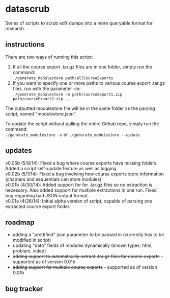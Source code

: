 datascrub
=========

Series of scripts to scrub edX dumps into a more queryable format for research.

instructions
---
There are two ways of running this script:  
1. If all the course export .tar.gz files are in one folder, simply run the command:  
    `./generate_modulestore path/allCourseExports`  
2. If you want to specify one or more paths to various course export .tar.gz files, run with the parameter -m:  
	`./generate_modulestore -m path/courseExport1.zip path/courseExport2.zip ...`  

The outputted modulestore file will be in the same folder as the parsing script, named "modulestore.json".

To update the script without pulling the entire Github repo, simply run the command:
<br>`./generate_modulestore -u` or `./generate_modulestore --update`

updates
---
v0.05b (5/9/14): Fixed a bug where course exports have missing folders. Added a script self-update feature as well as logging.<br>
v0.02b (5/1/14): Fixed a bug involving how course exports store information (chapters and sequentials can store modules)<br>
v0.01b (4/30/14): Added support for for .tar.gz files so no extraction is necessary. Also added support for multiple extractions in one run. Fixed bug regarding bad JSON output format.<br>
v0.01a (4/26/14): Initial alpha version of script, capable of parsing one extracted course export folder.<br>

roadmap
---
* adding a "prettified" json parameter to be passed in (currently has to be modified in script)
* updating "data" fields of modules dynamically (known types: html, problem, video)
* ~~adding support to automatically extract .tar.gz files for course exports~~ - supported as of version 0.01b
* ~~adding support for multiple course exports~~ - supported as of version 0.01b

bug tracker
---

